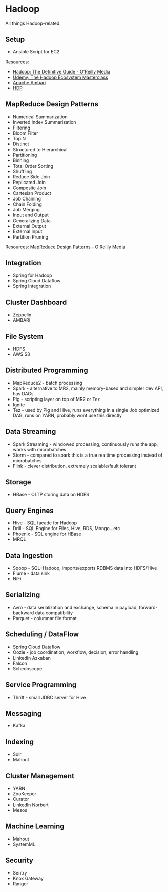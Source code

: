 # Hadoop
All things Hadoop-related.

## Setup
- Ansible Script for EC2

Resources: 
- [Hadoop: The Definitive Guide - O'Reilly Media](http://shop.oreilly.com/product/0636920033448.do)
- [Udemy: The Hadoop Ecosystem Masterclass](https://www.udemy.com/learn-big-data-the-hadoop-ecosystem-masterclass/)
- [Apache Ambari](https://cwiki.apache.org/confluence/display/AMBARI/Quick+Start+Guide)
- [HDP](https://hortonworks.com/products/data-center/hdp/)

## MapReduce Design Patterns
- Numerical Summarization
- Inverted Index Summarization
- Filtering
- Bloom Filter
- Top N
- Distinct
- Structured to Hierarchical
- Partitioning
- Binning
- Total Order Sorting
- Shuffling
- Reduce Side Join
- Replicated Join
- Composite Join
- Cartesian Product
- Job Chaining
- Chain Folding
- Job Merging
- Input and Output
- Generalizing Data
- External Output
- External Input
- Partition Pruning


Resources: [MapReduce Design Patterns - O'Reilly Media](http://shop.oreilly.com/product/0636920025122.do)

## Integration
- Spring for Hadoop
- Spring Cloud Dataflow
- Spring Integration

## Cluster Dashboard
- Zeppelin
- AMBARI

## File System
- HDFS
- AWS S3

## Distributed Programming
- MapReduce2 - batch processing
- Spark - alternative to MR2, mainly memory-based and simpler dev API, has DAGs
- Pig - scripting layer on top of MR2 or Tez
- Ignite
- Tez - used by Pig and Hive, runs everything in a single Job optimized DAG, runs on YARN, probably wont use this directly

## Data Streaming
- Spark Streaming - windowed processing, continuously runs the app,  works with microbatches
- Storm - compared to spark this is a true realtime processing instead of microbatches
- Flink - clever distribution, extremely scalable/fault tolerant

## Storage
- HBase - OLTP storing data on HDFS

## Query Engines
- Hive - SQL facade for Hadoop
- Drill - SQL Engine for Files, Hive, RDS, Mongo...etc
- Phoenix - SQL engine for HBase
- MRQL

## Data Ingestion
- Sqoop - SQL+Hadoop, imports/exports RDBMS data into HDFS/Hive
- Flume - data sink
- NiFi

## Serializing
- Avro - data serialization and exchange, schema in payload, forward-backward data compatibility
- Parquet - columnar file format

## Scheduling / DataFlow
- Spring Cloud Dataflow
- Oozie - job coordination, workflow, decision, error handling
- LinkedIn Azkaban
- Falcon
- Schedoscope

## Service Programming
- Thrift - small JDBC server for Hive

## Messaging
- Kafka

## Indexing
- Solr
- Mahout

## Cluster Management
- YARN
- ZooKeeper
- Curator
- LinkedIn Norbert
- Mesos

## Machine Learning
- Mahout
- SystemML

## Security
- Sentry
- Knox Gateway
- Ranger


